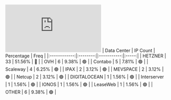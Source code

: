 ![Diagramm](https://github.com/obajay/StateSync-snapshots/blob/main/Projects/Empower/1/README.md)
| Data Center | IP Count | Percentage | Freq |
|:------------:|:--------:|:-----------:|:-----:|
| HETZNER | 33 | 51.56% | 🔴 |
| OVH | 6 | 9.38% | 🟢 |
| Contabo | 5 | 7.81% | 🟢 |
| Scaleway | 4 | 6.25% | 🟢 |
| IPAX | 2 | 3.12% | 🟢 |
| MEVSPACE | 2 | 3.12% | 🟢 |
| Netcup | 2 | 3.12% | 🟢 |
| DIGITALOCEAN | 1 | 1.56% | 🟢 |
| Interserver | 1 | 1.56% | 🟢 |
| IONOS | 1 | 1.56% | 🟢 |
| LeaseWeb | 1 | 1.56% | 🟢 |
| OTHER | 6 | 9.38% | 🟢 |